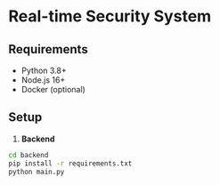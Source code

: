 # Real-time Security System

## Requirements
- Python 3.8+
- Node.js 16+
- Docker (optional)

## Setup

1. **Backend**
```bash
cd backend
pip install -r requirements.txt
python main.py